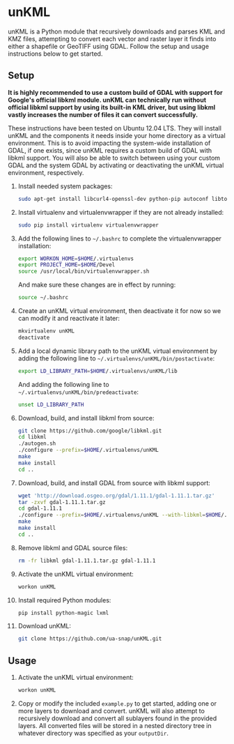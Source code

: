 unKML
=====

unKML is a Python module that recursively downloads and parses KML and KMZ files, attempting to convert each vector and raster layer it finds into either a shapefile or GeoTIFF using GDAL. Follow the setup and usage instructions below to get started.

## Setup

**It is highly recommended to use a custom build of GDAL with support for Google's official libkml module. unKML can technically run without official libkml support by using its built-in KML driver, but using libkml vastly increases the number of files it can convert successfully.**

These instructions have been tested on Ubuntu 12.04 LTS. They will install unKML and the components it needs inside your home directory as a virtual environment. This is to avoid impacting the system-wide installation of GDAL, if one exists, since unKML requires a custom build of GDAL with libkml support. You will also be able to switch between using your custom GDAL and the system GDAL by activating or deactivating the unKML virtual environment, respectively.

 1. Install needed system packages:

    ```bash
    sudo apt-get install libcurl4-openssl-dev python-pip autoconf libtool libexpat1-dev build-essential
    ```

 1. Install virtualenv and virtualenvwrapper if they are not already installed:

    ```bash
    sudo pip install virtualenv virtualenvwrapper
    ```

 1. Add the following lines to ```~/.bashrc``` to complete the virtualenvwrapper installation:

    ```bash
    export WORKON_HOME=$HOME/.virtualenvs
    export PROJECT_HOME=$HOME/Devel
    source /usr/local/bin/virtualenvwrapper.sh
    ```

    And make sure these changes are in effect by running:

    ```bash
    source ~/.bashrc
    ```

 1. Create an unKML virtual environment, then deactivate it for now so we can modify it and reactivate it later:

    ```bash
    mkvirtualenv unKML
    deactivate
    ```

 1. Add a local dynamic library path to the unKML virtual environment by adding the following line to ```~/.virtualenvs/unKML/bin/postactivate```:
    
    ```bash
    export LD_LIBRARY_PATH=$HOME/.virtualenvs/unKML/lib
    ```

    And adding the following line to ```~/.virtualenvs/unKML/bin/predeactivate```:

    ```bash
    unset LD_LIBRARY_PATH
    ```

 1. Download, build, and install libkml from source:

    ```bash
    git clone https://github.com/google/libkml.git
    cd libkml
    ./autogen.sh
    ./configure --prefix=$HOME/.virtualenvs/unKML
    make
    make install
    cd ..
    ```

 1. Download, build, and install GDAL from source with libkml support:

    ```bash
    wget 'http://download.osgeo.org/gdal/1.11.1/gdal-1.11.1.tar.gz'
    tar -zxvf gdal-1.11.1.tar.gz
    cd gdal-1.11.1
    ./configure --prefix=$HOME/.virtualenvs/unKML --with-libkml=$HOME/.virtualenvs/unKML
    make
    make install
    cd ..
    ```

 1. Remove libkml and GDAL source files:

    ```bash
    rm -fr libkml gdal-1.11.1.tar.gz gdal-1.11.1
    ```

 1. Activate the unKML virtual environment:

    ```bash
    workon unKML
    ```

 1. Install required Python modules:

    ```bash
    pip install python-magic lxml
    ```

 1. Download unKML:

    ```bash
    git clone https://github.com/ua-snap/unKML.git
    ```

## Usage

 1. Activate the unKML virtual environment:

    ```bash
    workon unKML
    ```

 1. Copy or modify the included ```example.py``` to get started, adding one or more layers to download and convert. unKML will also attempt to recursively download and convert all sublayers found in the provided layers. All converted files will be stored in a nested directory tree in whatever directory was specified as your `outputDir`.
